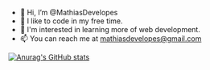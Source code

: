 - 👋 Hi, I’m @MathiasDevelopes
- 👀 I like to code in my free time.
- 🌱 I'm interested in learning more of web development.
- 📫 You can reach me at mathiasdevelopes@gmail.com

[![Anurag's GitHub stats](https://github-readme-stats.vercel.app/api?username=MathiasDevelopes)](https://github.com/anuraghazra/github-readme-stats)

<!---
MathiasDevelopes/MathiasDevelopes is a ✨ special ✨ repository because its `README.md` (this file) appears on your GitHub profile.
You can click the Preview link to take a look at your changes.
--->
